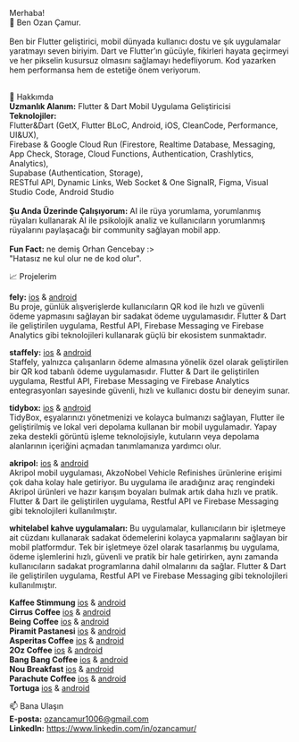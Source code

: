 Merhaba! <br>
👋 Ben Ozan Çamur. <br><br>
Ben bir Flutter geliştirici, mobil dünyada kullanıcı dostu ve şık uygulamalar yaratmayı seven biriyim. 
Dart ve Flutter’ın gücüyle, fikirleri hayata geçirmeyi ve her pikselin kusursuz olmasını sağlamayı hedefliyorum. 
Kod yazarken hem performansa hem de estetiğe önem veriyorum. <br><br>

🌟 Hakkımda <br>
**Uzmanlık Alanım:** Flutter & Dart Mobil Uygulama Geliştiricisi <br>
**Teknolojiler:** <br>
Flutter&Dart (GetX, Flutter BLoC, Android, iOS, CleanCode, Performance, UI&UX), <br>
Firebase & Google Cloud Run (Firestore, Realtime Database, Messaging, App Check, Storage, Cloud Functions, Authentication, Crashlytics, Analytics), <br>
Supabase (Authentication, Storage), <br>
RESTful API, Dynamic Links, Web Socket & One SignalR, Figma, Visual Studio Code, Android Studio <br><br>
**Şu Anda Üzerinde Çalışıyorum:** AI ile rüya yorumlama, yorumlanmış rüyaları kullanarak AI ile psikolojik analiz ve kullanıcıların yorumlanmış rüyalarını paylaşacağı bir community sağlayan mobil app. <br><br>
**Fun Fact:** ne demiş Orhan Gencebay :> <br>"Hatasız ne kul olur ne de kod olur".


📈 Projelerim

**fely:** [ios](https://apps.apple.com/tr/app/fely/id6443499504) & [android](https://play.google.com/store/apps/details?id=com.festivalpayment.fpay_mobile&hl=en)
<br> Bu proje, günlük alışverişlerde kullanıcıların QR kod ile hızlı ve güvenli ödeme yapmasını sağlayan bir sadakat ödeme uygulamasıdır. Flutter & Dart ile geliştirilen uygulama, Restful API, Firebase Messaging ve Firebase Analytics gibi teknolojileri kullanarak güçlü bir ekosistem sunmaktadır.

**staffely:** [ios](https://apps.apple.com/tr/app/staffely/id6450368658) & [android](https://play.google.com/store/apps/details?id=app.fely.staff) <br>
Staffely, yalnızca çalışanların ödeme almasına yönelik özel olarak geliştirilen bir QR kod tabanlı ödeme uygulamasıdır. Flutter & Dart ile geliştirilen uygulama, Restful API, Firebase Messaging ve Firebase Analytics entegrasyonları sayesinde güvenli, hızlı ve kullanıcı dostu bir deneyim sunar. 

**tidybox:** [ios](https://apps.apple.com/tr/app/tidyboxapp/id6739962001) & [android](https://play.google.com/store/apps/details?id=com.botart.app.tidybox) <br>
TidyBox, eşyalarınızı yönetmenizi ve kolayca bulmanızı sağlayan, Flutter ile geliştirilmiş ve lokal veri depolama kullanan bir mobil uygulamadır. Yapay zeka destekli görüntü işleme teknolojisiyle, kutuların veya depolama alanlarının içeriğini açmadan tanımlamanıza yardımcı olur.

**akripol:** [ios](https://apps.apple.com/tr/app/akripol/id1536710189?l=tr) & [android](https://play.google.com/store/apps/details?id=tr.com.akripol.mobile) <br>
Akripol mobil uygulaması, AkzoNobel Vehicle Refinishes ürünlerine erişimi çok daha kolay hale getiriyor. Bu uygulama ile aradığınız araç rengindeki Akripol ürünleri ve hazır karışım boyaları bulmak artık daha hızlı ve pratik. Flutter & Dart ile geliştirilen uygulama, Restful API ve Firebase Messaging gibi teknolojileri kullanılmıştır. 

**whitelabel kahve uygulamaları:** 
Bu uygulamalar, kullanıcıların bir işletmeye ait cüzdanı kullanarak sadakat ödemelerini kolayca yapmalarını sağlayan bir mobil platformdur. Tek bir işletmeye özel olarak tasarlanmış bu uygulama, ödeme işlemlerini hızlı, güvenli ve pratik bir hale getirirken, aynı zamanda kullanıcıların sadakat programlarına dahil olmalarını da sağlar.  Flutter & Dart ile geliştirilen uygulama, Restful API ve Firebase Messaging gibi teknolojileri kullanılmıştır.

**Kaffee Stimmung**  [ios](https://apps.apple.com/tr/app/kaffee-stimmung/id6689512651) & [android](https://play.google.com/store/apps/details?id=app.fely.id34) <br>
**Cirrus Coffee**  [ios](https://apps.apple.com/tr/app/cirrus-coffee/id6739848840) & [android](https://play.google.com/store/apps/details?id=app.fely.id39) <br>
**Being Coffee**  [ios](https://apps.apple.com/tr/app/being-coffee/id6739848848) & [android](https://play.google.com/store/apps/details?id=app.fely.id41) <br>
**Piramit Pastanesi**  [ios](https://apps.apple.com/tr/app/piramit-pastanesi/id6739848860) & [android](https://play.google.com/store/apps/details?id=app.fely.id40) <br>
**Asperitas Coffee**  [ios](https://apps.apple.com/tr/app/asperitas-coffee/id6739963223) & [android](https://play.google.com/store/apps/details?id=app.fely.id42) <br>
**2Oz Coffee**  [ios](https://apps.apple.com/tr/app/2oz-coffee/id6695745335) & [android](https://play.google.com/store/apps/details?id=app.fely.id36) <br>
**Bang Bang Coffee**  [ios](https://apps.apple.com/tr/app/bang-bang-coffee/id6695745580) & [android](https://play.google.com/store/apps/details?id=app.fely.id37) <br>
**Nou Breakfast**  [ios](https://apps.apple.com/tr/app/nou-breakfast/id6695745186) & [android](https://play.google.com/store/apps/details?id=app.fely.id35) <br>
**Parachute Coffee**  [ios](https://apps.apple.com/tr/app/parachute-coffee/id6737855691) & [android](https://play.google.com/store/apps/details?id=app.fely.id38) <br>
**Tortuga**  [ios](https://apps.apple.com/tr/app/tortuga/id6720740715) & [android](https://play.google.com/store/apps/details?id=app.fely.id23) <br>

📫 Bana Ulaşın <br>
**E-posta:** ozancamur1006@gmail.com <br>
**LinkedIn:** https://www.linkedin.com/in/ozancamur/
